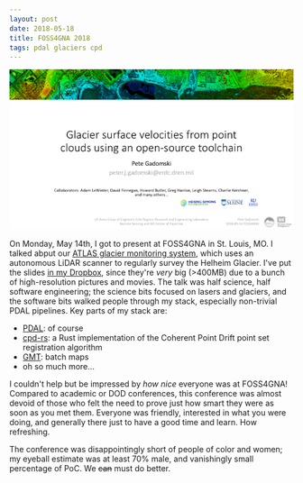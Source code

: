 ```yaml
---
layout: post
date: 2018-05-18
title: FOSS4GNA 2018
tags: pdal glaciers cpd
---
```


![The title slide of my FOSS4GNA talk.](/img/2018-05-16-foss4gna-title-slide.png)

On Monday, May 14th, I got to present at FOSS4GNA in St. Louis, MO.
I talked abput our [ATLAS glacier monitoring system](http://atlas.lidar.io/dashboard), which uses an autonomous LiDAR scanner to regularly survey the Helheim Glacier.
I've put the slides [in my Dropbox](https://www.dropbox.com/s/ldba8mgksnnsleg/2018-05-14-Glacier-surface-velocities.pptx?dl=0), since they're _very_ big (>400MB) due to a bunch of high-resolution pictures and movies.
The talk was half science, half software engineering; the science bits focused on lasers and glaciers, and the software bits walked people through my stack, especially non-trivial PDAL pipelines.
Key parts of my stack are:

- [PDAL](https://www.pdal.io/): of course
- [cpd-rs](https://github.com/gadomski/cpd-rs): a Rust implementation of the Coherent Point Drift point set registration algorithm
- [GMT](http://gmt.soest.hawaii.edu/): batch maps
- oh so much more...

I couldn't help but be impressed by _how nice_ everyone was at FOSS4GNA!
Compared to academic or DOD conferences, this conference was almost devoid of those who felt the need to prove just how smart they were as soon as you met them.
Everyone was friendly, interested in what you were doing, and generally there just to have a good time and learn.
How refreshing.

The conference was disappointingly short of people of color and women; my eyeball estimate was at least 70% male, and vanishingly small percentage of PoC.
We ~~can~~ must do better.
